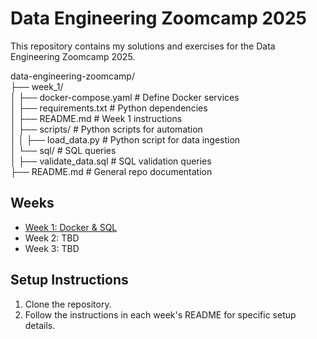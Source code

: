 # Data Engineering Zoomcamp 2025

This repository contains my solutions and exercises for the Data Engineering Zoomcamp 2025.


data-engineering-zoomcamp/  
├── week_1/    
│   ├── docker-compose.yaml  # Define Docker services  
│   ├── requirements.txt     # Python dependencies  
│   ├── README.md            # Week 1 instructions  
│   ├── scripts/             # Python scripts for automation  
│   │   ├── load_data.py     # Python script for data ingestion  
│   └── sql/                 # SQL queries  
│       ├── validate_data.sql # SQL validation queries  
├── README.md                # General repo documentation  


## Weeks
- [Week 1: Docker & SQL](week_1/README.md)
- Week 2: TBD
- Week 3: TBD

## Setup Instructions
1. Clone the repository.
2. Follow the instructions in each week's README for specific setup details.
